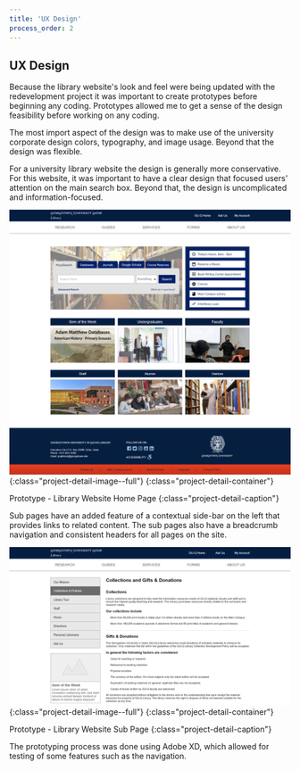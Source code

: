 ```yaml
---
title: 'UX Design'
process_order: 2
---
```


## UX Design

Because the library website's look and feel were being updated with the redevelopment project it was important to create prototypes before beginning any coding. Prototypes allowed me to get a sense of the design feasibility before working on any coding.

The most import aspect of the design was to make use of the university corporate design colors, typography, and image usage. Beyond that the design was flexible.

For a university library website the design is generally more conservative. For this website, it was important to have a clear design that focused users' attention on the main search box. Beyond that, the design is uncomplicated and information-focused.

![Prototype - Library Website Home Page](../../assets/img/project/library-website-prototype-home-page.png){:class="project-detail-image--full"}
{:class="project-detail-container"}

Prototype - Library Website Home Page
{:class="project-detail-caption"}

Sub pages have an added feature of a contextual side-bar on the left that provides links to related content. The sub pages also have a breadcrumb navigation and consistent headers for all pages on the site.

![Prototype - Library Website Sub Page](../../assets/img/project/library-website-prototype-sub-page.png){:class="project-detail-image--full"}
{:class="project-detail-container"}

Prototype - Library Website Sub Page
{:class="project-detail-caption"}

The prototyping process was done using Adobe XD, which allowed for testing of some features such as the navigation.
